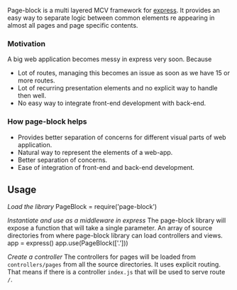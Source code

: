 Page-block is a multi layered MCV framework for [express](http://expressjs.com/). It provides an easy way to separate logic between common elements re appearing in almost all pages and page specific contents.

### Motivation
A big web application becomes messy in express very soon. Because
* Lot of routes, managing this becomes an issue as soon as we have 15 or more routes.
* Lot of recurring presentation elements and no explicit way to handle then well.
* No easy way to integrate front-end development with back-end.

### How page-block helps
* Provides better separation of concerns for different visual parts of web application.
* Natural way to represent the elements of a web-app.
* Better separation of concerns.
* Ease of integration of front-end and back-end development.

## Usage

*Load the library*
  PageBlock = require('page-block')
  
*Instantiate and use as a middleware in express*
The page-block library will expose a function that will take a single parameter. An array of source directories from where page-block library can load controllers and views.
  app = express()
  app.use(PageBlock(['.']))
  
*Create a controller*
The controllers for pages will be loaded from `controllers/pages` from all the source directories. It uses explicit routing. That means if there is a controller `index.js` that will be used to serve route `/`. 
